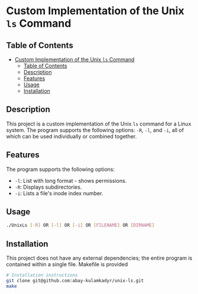 # Custom Implementation of the Unix `ls` Command

## Table of Contents

- [Custom Implementation of the Unix `ls` Command](#custom-implementation-of-the-unix-ls-command)
  - [Table of Contents](#table-of-contents)
  - [Description](#description)
  - [Features](#features)
  - [Usage](#usage)
  - [Installation](#installation)

## Description

This project is a custom implementation of the Unix `ls` command for a Linux system. The program supports the following options: `-R`, `-l`, and `-i`, all of which can be used individually or combined together.

## Features

The program supports the following options:

- `-l`: List with long format - shows permissions.
- `-R`: Displays subdirectories.
- `-i`: Lists a file's inode index number.

## Usage

```bash
./UnixLs [-R] OR [-l] OR [-i] OR [FILENAME] OR [DIRNAME]
```

## Installation

This project does not have any external dependencies; the entire program is contained within a single file. Makefile is provided

```bash
# Installation instructions
git clone git@github.com:abay-kulamkadyr/unix-ls.git
make
```